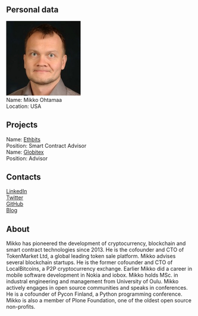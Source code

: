 ## Personal data
![mikko ohtamaa photo](photo/mikko_ohtamaa.jpg)  
Name:   Mikko Ohtamaa  
Location: USA  
## Projects 
Name: [Ethbits](../projects/ethbits.md)  
Position: Smart Contract Advisor  
Name: [Globitex](../projects/globitex.md)  
Position: Advisor
## Contacts
[LinkedIn](https://www.linkedin.com/in/ohtis/)  
[Twitter](https://twitter.com/moo9000)    
[GitHub](https://github.com/miohtama/)  
[Blog](https://medium.com/@moo9000)
## About
Mikko has pioneered the development of cryptocurrency, blockchain and smart contract technologies since 2013. He is the cofounder and CTO of TokenMarket Ltd, a global leading token sale platform. Mikko advises several blockchain startups. He is the former cofounder and CTO of LocalBitcoins, a P2P cryptocurrency exchange. Earlier Mikko did a career in mobile software development in Nokia and iobox. 
Mikko holds MSc. in industral engineering and management from University of Oulu. Mikko actively engages in open source communities and speaks in conferences. He is a cofounder of Pycon Finland, a Python programming conference. Mikko is also a member of Plone Foundation, one of the oldest open source non-profits.
